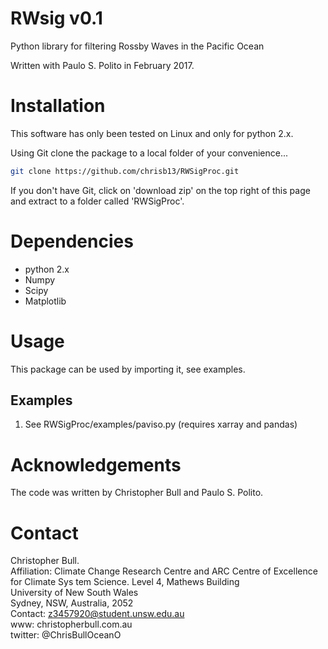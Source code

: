 # RWsig v0.1
Python library for filtering Rossby Waves in the Pacific Ocean

Written with Paulo S. Polito in February 2017.

Installation
============
This software has only been tested on Linux and only for python 2.x.

Using Git clone the package to a local folder of your convenience...
```bash
git clone https://github.com/chrisb13/RWSigProc.git
```
If you don't have Git, click on 'download zip' on the top right of this page and extract to a folder called 'RWSigProc'.

Dependencies
============                                                                                                                         
* python 2.x              
* Numpy
* Scipy
* Matplotlib

Usage
============
This package can be used by importing it, see examples.

## Examples
1. See  RWSigProc/examples/paviso.py (requires xarray and pandas)


Acknowledgements
================

The code was written by Christopher Bull and Paulo S. Polito.

Contact
=======

Christopher Bull.                                                               
Affiliation: Climate Change Research Centre and ARC Centre of Excellence for Climate Sys    tem Science.
     Level 4, Mathews Building                                        
     University of New South Wales                                    
     Sydney, NSW, Australia, 2052                                     
Contact: z3457920@student.unsw.edu.au                                         
www:     christopherbull.com.au                                               
twitter: @ChrisBullOceanO                
